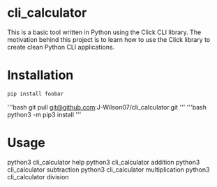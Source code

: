 # cli_calculator
This is a basic tool written in Python using the Click CLI library. The motivation behind this project is to learn how to use the Click library to create clean Python CLI applications.

# Installation

```bash
pip install foobar
```

'''bash
git pull git@github.com:J-Wilson07/cli_calculator.git
'''
'''bash python3 -m pip3 install
'''

# Usage
python3 cli_calculator help
python3 cli_calculator addition <values>
python3 cli_calculator subtraction <values>
python3 cli_calculator multiplication <values>
python3 cli_calculator division <values>
